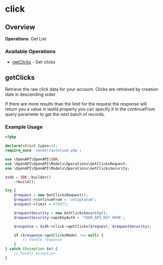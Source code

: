 # click

## Overview

**Operations:** Get List

### Available Operations

* [getClicks](#getclicks) - Get clicks

## getClicks

Retrieve the raw click data for your account. Clicks are retrieved by creation date in descending order. 

 If there are more results than the limit for the request the response will return you a value in lastId property you can specify it in the continueFrom query parameter to get the next batch of records.

### Example Usage

```php
<?php

declare(strict_types=1);
require_once 'vendor/autoload.php';

use \OpenAPI\OpenAPI\SDK;
use \OpenAPI\OpenAPI\Models\Operations\GetClicksRequest;
use \OpenAPI\OpenAPI\Models\Operations\GetClicksSecurity;

$sdk = SDK::builder()
    ->build();

try {
    $request = new GetClicksRequest();
    $request->continueFrom = 'voluptatum';
    $request->limit = 479977;

    $requestSecurity = new GetClicksSecurity();
    $requestSecurity->apiKeyAuth = 'YOUR_API_KEY_HERE';

    $response = $sdk->click->getClicks($request, $requestSecurity);

    if ($response->getClicksModel !== null) {
        // handle response
    }
} catch (Exception $e) {
    // handle exception
}
```
